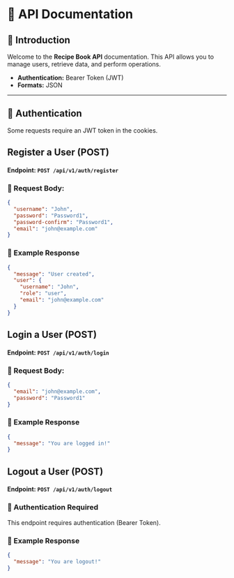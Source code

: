 # 🚀 API Documentation

## 📌 Introduction

Welcome to the **Recipe Book API** documentation. This API allows you to manage users, retrieve data, and perform operations.

- **Authentication:** Bearer Token (JWT)
- **Formats:** JSON

---

## 🔐 Authentication

Some requests require an JWT token in the cookies.

## Register a User (POST)

#### Endpoint: `POST /api/v1/auth/register`

### 📌 Request Body:

```json
{
  "username": "John",
  "password": "Password1",
  "password-confirm": "Password1",
  "email": "john@example.com"
}
```

### 📌 Example Response

```json
{
  "message": "User created",
  "user": {
    "username": "John",
    "role": "user",
    "email": "john@example.com"
  }
}
```

## Login a User (POST)

#### Endpoint: `POST /api/v1/auth/login`

### 📌 Request Body:

```json
{
  "email": "john@example.com",
  "password": "Password1"
}
```

### 📌 Example Response

```json
{
  "message": "You are logged in!"
}
```

## Logout a User (POST)

#### Endpoint: `POST /api/v1/auth/logout`

### 🔑 Authentication Required

This endpoint requires authentication (Bearer Token).

### 📌 Example Response

```json
{
  "message": "You are logout!"
}
```
